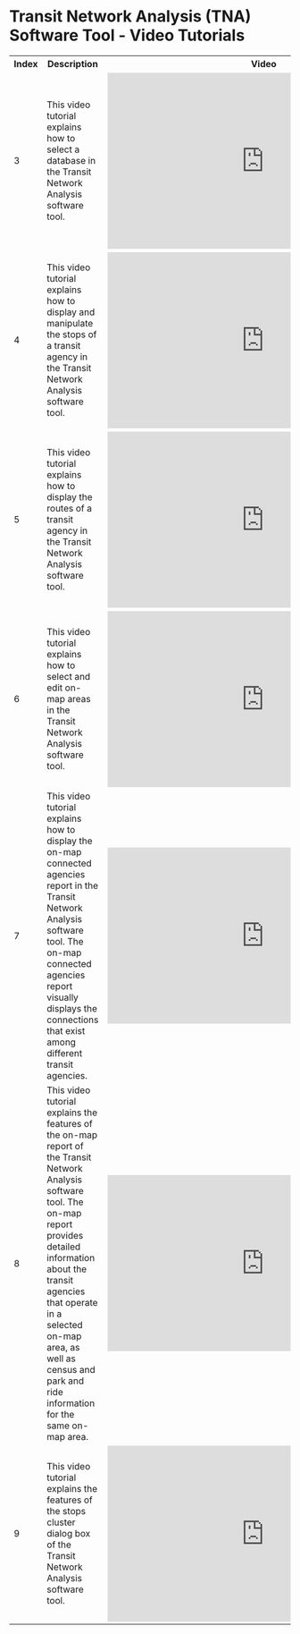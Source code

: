 Transit Network Analysis (TNA) Software Tool - Video Tutorials
=========
<table id='videoTable'>
	<tr><th>Index
		<th>Description
		<th>Video
	<tr><td>3
		<td>This video tutorial explains how to select a database in the Transit Network Analysis software tool.
		<td><iframe width="560" height="315" src="https://www.youtube.com/embed/VkgkDFYDnlg" frameborder="0" allowfullscreen></iframe>
	<tr><td>4
		<td>This video tutorial explains how to display and manipulate the stops of a transit agency in the Transit Network Analysis software tool.
		<td><iframe width="560" height="315" src="https://www.youtube.com/embed/VkgkDFYDnlg" frameborder="0" allowfullscreen></iframe>
	<tr><td>5
		<td>This video tutorial explains how to display the routes of a transit agency in the Transit Network Analysis software tool.
		<td><iframe width="560" height="315" src="https://www.youtube.com/embed/VkgkDFYDnlg" frameborder="0" allowfullscreen></iframe>
	<tr><td>6
		<td>This video tutorial explains how to select and edit on-map areas in the Transit Network Analysis software tool.
		<td><iframe width="560" height="315" src="https://www.youtube.com/embed/VkgkDFYDnlg" frameborder="0" allowfullscreen></iframe>
	<tr><td>7
		<td>This video tutorial explains how to display the on-map connected agencies report in the Transit Network Analysis software tool. The on-map connected agencies report visually displays the connections that exist among different transit agencies.
		<td><iframe width="560" height="315" src="https://www.youtube.com/embed/VkgkDFYDnlg" frameborder="0" allowfullscreen></iframe>
	<tr><td>8
		<td>This video tutorial explains the features of the on-map report of the Transit Network Analysis software tool. The on-map report provides detailed information about the transit agencies that operate in a selected on-map area, as well as census and park and ride information for the same on-map area.
		<td><iframe width="560" height="315" src="https://www.youtube.com/embed/VkgkDFYDnlg" frameborder="0" allowfullscreen></iframe>
	<tr><td>9
		<td>This video tutorial explains the features of the stops cluster dialog box of the Transit Network Analysis software tool.
		<td><iframe width="560" height="315" src="https://www.youtube.com/embed/VkgkDFYDnlg" frameborder="0" allowfullscreen></iframe>
</table>

